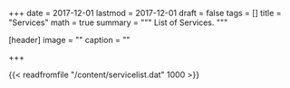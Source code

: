+++
date = 2017-12-01
lastmod = 2017-12-01
draft = false
tags = []
title = "Services"
math = true
summary = """
List of Services.
"""

[header]
image = ""
caption = ""

+++

{{< readfromfile "/content/servicelist.dat" 1000 >}} 
